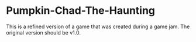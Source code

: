 # Pumpkin-Chad-The-Haunting
This is a refined version of a game that was created during a game jam. The original version should be v1.0.
